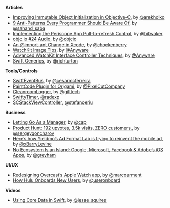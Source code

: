 **Articles**

* [Improving Immutable Object Initialization in Objective-C](http://holko.pl/2015/05/12/immutable-object-initialization/), by [@arekholko](https://twitter.com/arekholko)
* [9 Anti-Patterns Every Programmer Should Be Aware Of](http://sahandsaba.com/nine-anti-patterns-every-programmer-should-be-aware-of-with-examples.html), by [@sahand_saba](https://twitter.com/sahand_saba)
* [Implementing the Periscope App Pull-to-refresh Control](http://www.thinkandbuild.it/implementing-the-periscope-app-pull-to-refresh/), by [@bitwaker](https://twitter.com/bitwaker)
* [objc.io #24 Audio](http://www.objc.io/issue-24/), by [@objcio](https://twitter.com/objcio)
* [An @import-ant Change in Xcode](http://furbo.org/2015/05/11/an-import-ant-change-in-xcode/), by [@chockenberry](https://twitter.com/chockenberry)
* [WatchKit Image Tips](http://blog.mikeswanson.com/post/118580394879/watchkit-image-tips), by [@Anyware](https://twitter.com/Anyware)
* [Advanced WatchKit Interface Controller Techniques](http://blog.mikeswanson.com/post/118761670244/advanced-watchkit-interface-controller-techniques), by [@Anyware](https://twitter.com/Anyware)
* [Swift Generics](http://commandshift.co.uk/blog/2015/05/11/swift-generics/), by [@richturton](https://twitter.com/richturton)

**Tools/Controls**

* [SwiftEventBus](https://github.com/cesarferreira/SwiftEventBus), by [@cesarmcferreira](https://twitter.com/cesarmcferreira)
* [PaintCode Plugin for Origami](http://www.paintcodeapp.com/origami), by [@PixelCutCompany](https://www.twitter.com/PixelCutCompany)
* [CleanroomLogger](https://github.com/emaloney/CleanroomLogger), by [@gilttech](https://twitter.com/gilttech)
* [SwiftyTimer](https://github.com/radex/SwiftyTimer), [@radexp](https://twitter.com/radexp)
* [SCStackViewController](https://github.com/stefanceriu/SCStackViewController), [@stefanceriu](https://twitter.com/stefanceriu)

**Business**

* [Letting Go As a Manager](http://blog.capwatkins.com/letting-go-as-a-manager), by [@cap](https://twitter.com/cap)
* [Product Hunt: 192 upvotes, 3.5k visits, ZERO customers.](https://medium.com/@SergeyGoncharov/producthunt-192-upvotes-3-5k-visits-zero-customers-3d95bc0adfa2), by [@sergeygoncharov](https://twitter.com/sergeygoncharov)
* [Here’s how Yieldmo’s Ad Format Lab is trying to reinvent the mobile ad](http://venturebeat.com/2015/05/09/heres-how-yieldmos-ad-format-lab-is-trying-to-reinvent-the-mobile-ad/), by [@xBarryLevine](https://twitter.com/xBarryLevine)
* [No Ecosystem Is an Island: Google, Microsoft, Facebook & Adobe’s iOS Apps](http://www.macstories.net/stories/no-ecosystem-is-an-island-google-microsoft-facebook-adobes-ios-apps/), by [@greyham](https://twitter.com/greyham)

**UI/UX**

* [Redesigning Overcast’s Apple Watch app](http://www.marco.org/2015/05/08/overcast-apple-watch-redesign), by [@marcoarment](https://twitter.com/marcoarment)
* [How Hulu Onboards New Users](http://www.useronboard.com/how-hulu-onboards-new-users/), by [@useronboard](https://twitter.com/useronboard)

**Videos**

* [Using Core Data in Swift](http://realm.io/news/jesse-squires-core-data-swift/), by [@jesse_squires](https://twitter.com/jesse_squires)
